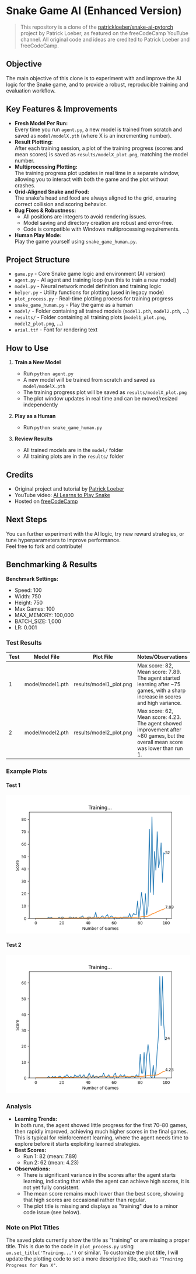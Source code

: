 # Snake Game AI (Enhanced Version)

>This repository is a clone of the [patrickloeber/snake-ai-pytorch](https://github.com/patrickloeber/snake-ai-pytorch) project by Patrick Loeber, as featured on the freeCodeCamp YouTube channel. All original code and ideas are credited to Patrick Loeber and freeCodeCamp.

## Objective

The main objective of this clone is to experiment with and improve the AI logic for the Snake game, and to provide a robust, reproducible training and evaluation workflow.

## Key Features & Improvements

- **Fresh Model Per Run:**  
  Every time you run `agent.py`, a new model is trained from scratch and saved as `model/modelX.pth` (where X is an incrementing number).
- **Result Plotting:**  
  After each training session, a plot of the training progress (scores and mean scores) is saved as `results/modelX_plot.png`, matching the model number.
- **Multiprocessing Plotting:**  
  The training progress plot updates in real time in a separate window, allowing you to interact with both the game and the plot without crashes.
- **Grid-Aligned Snake and Food:**  
  The snake's head and food are always aligned to the grid, ensuring correct collision and scoring behavior.
- **Bug Fixes & Robustness:**  
  - All positions are integers to avoid rendering issues.
  - Model saving and directory creation are robust and error-free.
  - Code is compatible with Windows multiprocessing requirements.
- **Human Play Mode:**  
  Play the game yourself using `snake_game_human.py`.

## Project Structure

- `game.py` - Core Snake game logic and environment (AI version)
- `agent.py` - AI agent and training loop (run this to train a new model)
- `model.py` - Neural network model definition and training logic
- `helper.py` - Utility functions for plotting (used in legacy mode)
- `plot_process.py` - Real-time plotting process for training progress
- `snake_game_human.py` - Play the game as a human
- `model/` - Folder containing all trained models (`model1.pth`, `model2.pth`, ...)
- `results/` - Folder containing all training plots (`model1_plot.png`, `model2_plot.png`, ...)
- `arial.ttf` - Font for rendering text

## How to Use

1. **Train a New Model**
   - Run `python agent.py`
   - A new model will be trained from scratch and saved as `model/modelX.pth`
   - The training progress plot will be saved as `results/modelX_plot.png`
   - The plot window updates in real time and can be moved/resized independently

2. **Play as a Human**
   - Run `python snake_game_human.py`

3. **Review Results**
   - All trained models are in the `model/` folder
   - All training plots are in the `results/` folder

## Credits

- Original project and tutorial by [Patrick Loeber](https://github.com/patrickloeber/snake-ai-pytorch)
- YouTube video: [AI Learns to Play Snake](https://www.youtube.com/watch?v=L8ypSXwyBds&t=2355s)
- Hosted on [freeCodeCamp](https://www.freecodecamp.org/)

## Next Steps

You can further experiment with the AI logic, try new reward strategies, or tune hyperparameters to improve performance.  
Feel free to fork and contribute! 

## Benchmarking & Results

**Benchmark Settings:**
- Speed: 100
- Width: 750
- Height: 750
- Max Games: 100
- MAX_MEMORY: 100,000
- BATCH_SIZE: 1,000
- LR: 0.001

### Test Results

| Test | Model File         | Plot File                | Notes/Observations |
|------|--------------------|--------------------------|--------------------|
| 1    | model/model1.pth   | results/model1_plot.png  | Max score: 82, Mean score: 7.89. The agent started learning after ~75 games, with a sharp increase in scores and high variance. |
| 2    | model/model2.pth   | results/model2_plot.png  | Max score: 62, Mean score: 4.23. The agent showed improvement after ~80 games, but the overall mean score was lower than run 1. |

### Example Plots

#### Test 1
![Test 1 Plot](results/model1_plot.png)

#### Test 2
![Test 2 Plot](results/model2_plot.png)

### Analysis

- **Learning Trends:**  
  In both runs, the agent showed little progress for the first 70–80 games, then rapidly improved, achieving much higher scores in the final games. This is typical for reinforcement learning, where the agent needs time to explore before it starts exploiting learned strategies.
- **Best Scores:**  
  - Run 1: 82 (mean: 7.89)
  - Run 2: 62 (mean: 4.23)
- **Observations:**  
  - There is significant variance in the scores after the agent starts learning, indicating that while the agent can achieve high scores, it is not yet fully consistent.
  - The mean score remains much lower than the best score, showing that high scores are occasional rather than regular.
  - The plot title is missing and displays as "training" due to a minor code issue (see below).

### Note on Plot Titles

The saved plots currently show the title as "training" or are missing a proper title. This is due to the code in `plot_process.py` using `ax.set_title('Training...')` or similar. To customize the plot title, I will update the plotting code to set a more descriptive title, such as `"Training Progress for Run X"`. 